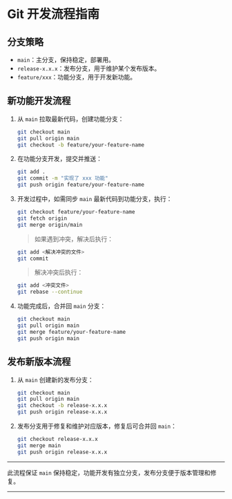 # Git 开发流程指南

## 分支策略

- `main`：主分支，保持稳定，部署用。
- `release-x.x.x`：发布分支，用于维护某个发布版本。
- `feature/xxx`：功能分支，用于开发新功能。

## 新功能开发流程

1. 从 `main` 拉取最新代码，创建功能分支：

    ```bash
    git checkout main
    git pull origin main
    git checkout -b feature/your-feature-name
    ```

2. 在功能分支开发，提交并推送：

    ```bash
    git add .
    git commit -m "实现了 xxx 功能"
    git push origin feature/your-feature-name
    ```

3. 开发过程中，如需同步 `main` 最新代码到功能分支，执行：

    ```bash
    git checkout feature/your-feature-name
    git fetch origin
    git merge origin/main
    ```

   > 如果遇到冲突，解决后执行：

    ```bash
    git add <解决冲突的文件>
    git commit
    ```

   > 解决冲突后执行：

    ```bash
    git add <冲突文件>
    git rebase --continue
    ```

4. 功能完成后，合并回 `main` 分支：

    ```bash
    git checkout main
    git pull origin main
    git merge feature/your-feature-name
    git push origin main
    ```

## 发布新版本流程

1. 从 `main` 创建新的发布分支：

    ```bash
    git checkout main
    git pull origin main
    git checkout -b release-x.x.x
    git push origin release-x.x.x
    ```

2. 发布分支用于修复和维护对应版本，修复后可合并回 `main`：

    ```bash
    git checkout release-x.x.x
    git merge main
    git push origin release-x.x.x
    ```

---

此流程保证 `main` 保持稳定，功能开发有独立分支，发布分支便于版本管理和修复。

---

